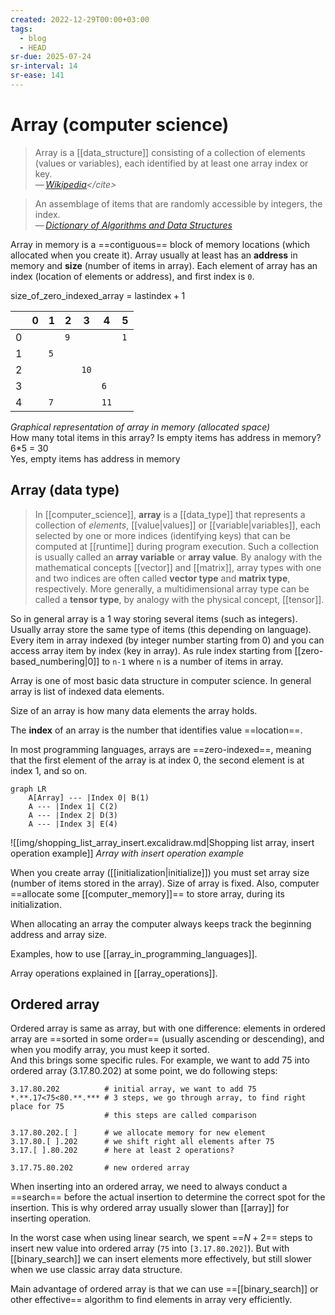 ```yaml
---
created: 2022-12-29T00:00+03:00
tags:
  - blog
  - HEAD
sr-due: 2025-07-24
sr-interval: 14
sr-ease: 141
---
```


# Array (computer science)

> Array is a [[data_structure]] consisting of a collection of elements (values or variables), each identified by at least one array index or key.\
> — <cite>[Wikipedia](https://en.wikipedia.org/wiki/Array_(data_structure))</cite>

> An assemblage of items that are randomly accessible by integers, the index.\
> — <cite>[Dictionary of Algorithms and Data Structures](https://xlinux.nist.gov/dads/HTML/array.html)</cite>

Array in memory is a ==contiguous== block of memory locations (which allocated when you create it). Array usually at least has an **address** in memory and **size** (number of items in array). Each element of array has an index (location of elements or address), and first index is `0`.

size_of_zero_indexed_array = <wbr class="f"> $\text{lastindex} + 1$ <!--SR:!2024-10-18,21,221-->

|     | 0   | 1   | 2   | 3    | 4    | 5   |
| --- | --- | --- | --- | ---- | ---- | --- |
| 0   |     |     | `9` |      |      | `1` |
| 1   |     | `5` |     |      |      |     |
| 2   |     |     |     | `10` |      |     |
| 3   |     |     |     |      | `6`  |     |
| 4   |     | `7` |     |      | `11` |     |
_Graphical representation of array in memory (allocated space)_\
How many total items in this array? Is empty items has address in memory?
<br class="f">
6*5 = 30\
Yes, empty items has address in memory <!--SR:!2024-09-07,4,196-->

## Array (data type)

> In [[computer_science]], **array** is a [[data_type]] that represents a collection of _elements_, [[value|values]] or [[variable|variables]], each selected by one or more indices (identifying keys) that can be computed at [[runtime]] during program execution. Such a collection is usually called an **array variable** or **array value**. By analogy with the mathematical concepts [[vector]] and [[matrix]], array types with one and two indices are often called **vector type** and **matrix type**, respectively. More generally, a multidimensional array type can be called a **tensor type**, by analogy with the physical concept, [[tensor]].

So in general array is a 1 way storing several items (such as integers). Usually array store the same type of items (this depending on language). Every item in array indexed (by integer number starting from 0) and you can access array item by index (key in array). As rule index starting from [[zero-based_numbering|0]] to `n-1` where `n` is a number of items in array.

Array is one of most basic data structure in computer science. In general array is list of indexed data elements.

Size of an array is how many data elements the array holds.

The **index** of an array is the number that identifies value ==location==. <!--SR:!2025-08-07,14,161-->

In most programming languages, arrays are ==zero-indexed==, meaning that the first element of the array is at index 0, the second element is at index 1, and so on. <!--SR:!2025-08-16,23,221-->

```mermaid
graph LR
    A[Array] --- |Index 0| B(1)
    A --- |Index 1| C(2)
    A --- |Index 2| D(3)
    A --- |Index 3| E(4)
```

![[img/shopping_list_array_insert.excalidraw.md|Shopping list array, insert operation example]]
_Array with insert operation example_

When you create array ([[initialization|initialize]]) you must set array size (number of items stored in the array). Size of array is fixed. Also, computer ==allocate some [[computer_memory]]== to store array, during its initialization. <!--SR:!2025-08-15,22,216-->

When allocating an array the computer always keeps track <wbr class="f"> the beginning address and array size. <!--SR:!2025-08-02,3,163-->

Examples, how to use [[array_in_programming_languages]].

Array operations explained in [[array_operations]].

## Ordered array

Ordered array is same as array, but with one difference: elements in ordered array are ==sorted in some order== (usually ascending or descending), and when you modify array, you must keep it sorted.\
And this brings some specific rules. For example, we want to add 75 into ordered array (3.17.80.202) at some point, we do following steps:
<br class="f"> 
```
3.17.80.202          # initial array, we want to add 75
*.**.17<75<80.**.*** # 3 steps, we go through array, to find right place for 75
                     # this steps are called comparison

3.17.80.202.[ ]      # we allocate memory for new element
3.17.80.[ ].202      # we shift right all elements after 75
3.17.[ ].80.202      # here at least 2 operations?

3.17.75.80.202       # new ordered array
```
<!--SR:!2025-08-04,5,165-->

When inserting into an ordered array, we need to always conduct a ==search== before the actual insertion to determine the correct spot for the insertion. This is why ordered array usually slower than [[array]] for inserting operation. <!--SR:!2025-08-17,24,221-->

In the worst case when using linear search, we spent ==$N+2$== steps to insert new value into ordered array (`75` into `[3.17.80.202]`). But with [[binary_search]] we can insert elements more effectively, but still slower when we use classic array data structure. <!--SR:!2025-07-31,4,178-->

Main advantage of ordered array is that we can use ==[[binary_search]] or other effective== algorithm to find elements in array very efficiently. <!--SR:!2025-08-29,36,237-->
